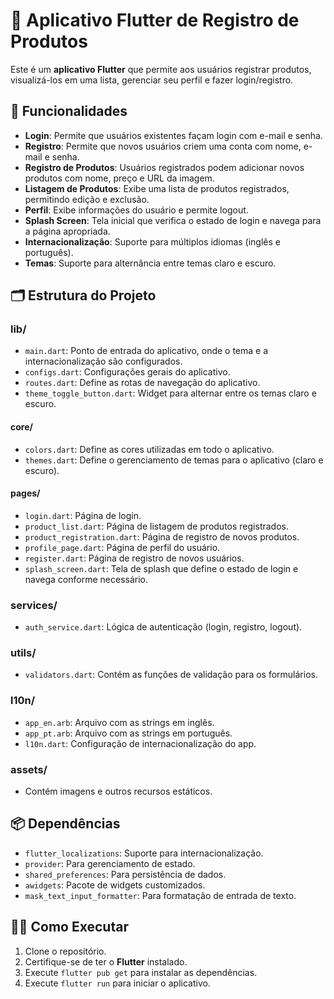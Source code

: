 # 📱 **Aplicativo Flutter de Registro de Produtos**

Este é um **aplicativo Flutter** que permite aos usuários registrar produtos, visualizá-los em uma lista, gerenciar seu perfil e fazer login/registro.

## 🚀 Funcionalidades

- **Login**: Permite que usuários existentes façam login com e-mail e senha.
- **Registro**: Permite que novos usuários criem uma conta com nome, e-mail e senha.
- **Registro de Produtos**: Usuários registrados podem adicionar novos produtos com nome, preço e URL da imagem.
- **Listagem de Produtos**: Exibe uma lista de produtos registrados, permitindo edição e exclusão.
- **Perfil**: Exibe informações do usuário e permite logout.
- **Splash Screen**: Tela inicial que verifica o estado de login e navega para a página apropriada.
- **Internacionalização**: Suporte para múltiplos idiomas (inglês e português).
- **Temas**: Suporte para alternância entre temas claro e escuro.

## 🗂️ Estrutura do Projeto

### **lib/**
- `main.dart`: Ponto de entrada do aplicativo, onde o tema e a internacionalização são configurados.
- `configs.dart`: Configurações gerais do aplicativo.
- `routes.dart`: Define as rotas de navegação do aplicativo.
- `theme_toggle_button.dart`: Widget para alternar entre os temas claro e escuro.

#### **core/**
- `colors.dart`: Define as cores utilizadas em todo o aplicativo.
- `themes.dart`: Define o gerenciamento de temas para o aplicativo (claro e escuro).

#### **pages/**
- `login.dart`: Página de login.
- `product_list.dart`: Página de listagem de produtos registrados.
- `product_registration.dart`: Página de registro de novos produtos.
- `profile_page.dart`: Página de perfil do usuário.
- `register.dart`: Página de registro de novos usuários.
- `splash_screen.dart`: Tela de splash que define o estado de login e navega conforme necessário.

### **services/**
- `auth_service.dart`: Lógica de autenticação (login, registro, logout).

### **utils/**
- `validators.dart`: Contém as funções de validação para os formulários.

### **l10n/**
- `app_en.arb`: Arquivo com as strings em inglês.
- `app_pt.arb`: Arquivo com as strings em português.
- `l10n.dart`: Configuração de internacionalização do app.

### **assets/**
- Contém imagens e outros recursos estáticos.

## 📦 Dependências

- `flutter_localizations`: Suporte para internacionalização.
- `provider`: Para gerenciamento de estado.
- `shared_preferences`: Para persistência de dados.
- `awidgets`: Pacote de widgets customizados.
- `mask_text_input_formatter`: Para formatação de entrada de texto.

## 🏃‍♂️ Como Executar

1. Clone o repositório.
2. Certifique-se de ter o **Flutter** instalado.
3. Execute `flutter pub get` para instalar as dependências.
4. Execute `flutter run` para iniciar o aplicativo.

